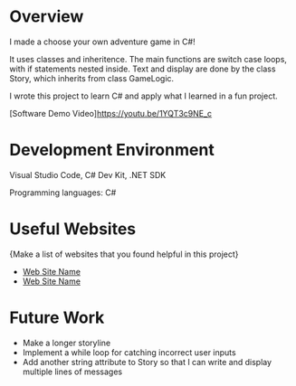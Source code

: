 # Overview

I made a choose your own adventure game in C#!

It uses classes and inheritence. 
The main functions are switch case loops, with if statements nested inside. Text and display are done by the class Story, which inherits from class GameLogic.


I wrote this project to learn C# and apply what I learned in a fun project.


[Software Demo Video]https://youtu.be/1YQT3c9NE_c

# Development Environment

Visual Studio Code, C# Dev Kit, .NET SDK

Programming languages: C#

# Useful Websites

{Make a list of websites that you found helpful in this project}

- [Web Site Name](https://stackoverflow.com/questions/6097513/switch-statement-inside-a-switch-statement)
- [Web Site Name](https://www.w3schools.com/cs/cs_switch.php)

# Future Work



- Make a longer storyline
- Implement a while loop for catching incorrect user inputs
- Add another string attribute to Story so that I can write and display multiple lines of messages
